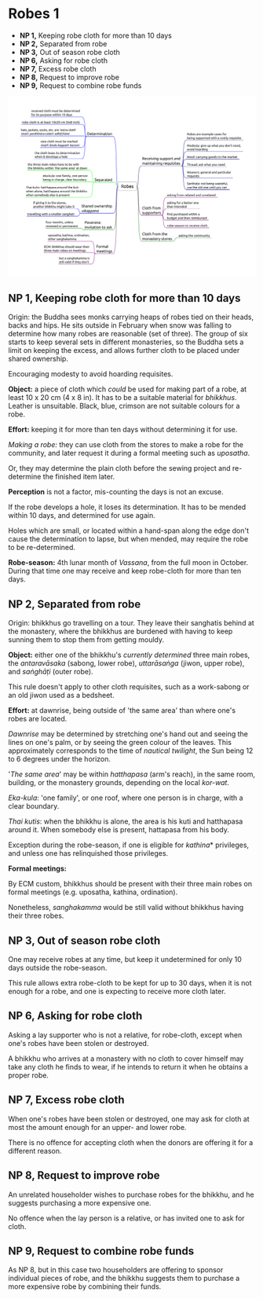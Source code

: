 # Robes 1

-   **NP 1,** Keeping robe cloth for more than 10 days
-   **NP 2,** Separated from robe
-   **NP 3,** Out of season robe cloth
-   **NP 6,** Asking for robe cloth
-   **NP 7,** Excess robe cloth
-   **NP 8,** Request to improve robe
-   **NP 9,** Request to combine robe funds

![Robes](./includes/mindmaps/robes.png)

<!-- latex
\vspace*{-2\baselineskip}
-->

## NP 1, Keeping robe cloth for more than 10 days

<!-- latex
\enlargethispage{2\baselineskip}
-->

Origin: the Buddha sees monks carrying heaps of robes tied on their heads, backs
and hips. He sits outside in February when snow was falling to determine how
many robes are reasonable (set of three). The group of six starts to keep
several sets in different monasteries, so the Buddha sets a limit on keeping the
excess, and allows further cloth to be placed under shared ownership.

Encouraging modesty to avoid hoarding requisites.

**Object:** a piece of cloth which *could* be used for making part of a robe, at
least 10 x 20 cm (4 x 8 in). It has to be a suitable material for *bhikkhus*.
Leather is unsuitable. Black, blue, crimson are not suitable colours for a robe.

**Effort:** keeping it for more than ten days without determining it for
use.

*Making a robe:* they can use cloth from the stores to make a robe for the
community, and later request it during a formal meeting such as *uposatha*.

Or, they may determine the plain cloth before the sewing project and
re-determine the finished item later.

**Perception** is not a factor, mis-counting the days is not an excuse.

If the robe develops a hole, it loses its determination. It has to be
mended within 10 days, and determined for use again.

Holes which are small, or located within a hand-span along the edge
don't cause the determination to lapse, but when mended, may require the
robe to be re-determined.

**Robe-season:** 4th lunar month of *Vassana*, from the full moon in
October. During that time one may receive and keep robe-cloth for more
than ten days.

## NP 2, Separated from robe

Origin: bhikkhus go travelling on a tour. They leave their sanghatis behind at
the monastery, where the bhikkhus are burdened with having to keep sunning them
to stop them from getting mouldy.

**Object:** either one of the bhikkhu's *currently determined* three
main robes, the *antaravāsaka* (sabong, lower robe), *uttarāsaṅga*
(jiwon, upper robe), and *saṅghāṭi* (outer robe).

This rule doesn't apply to other cloth requisites, such as a work-sabong
or an old jiwon used as a bedsheet.

**Effort:** at dawnrise, being outside of 'the same area' than where one's robes
are located.

*Dawnrise* may be determined by stretching one's hand out and seeing the lines
on one's palm, or by seeing the green colour of the leaves. This approximately
corresponds to the time of *nautical twilight*, the Sun being 12 to 6 degrees
under the horizon.

'*The same area*' may be within *hatthapasa* (arm's reach), in the same
room, building, or the monastery grounds, depending on the local
*kor-wat*.

*Eka-kula*: 'one family', or one roof, where one person is in charge, with a
clear boundary.

*Thai kutis*: when the bhikkhu is alone, the area is his kuti and hatthapasa
around it. When somebody else is present, hattapasa from his body.

Exception during the robe-season, if one is eligible for *kathina**
privileges, and unless one has relinquished those privileges.

**Formal meetings:**

By ECM custom, bhikkhus should be present with their three main robes on formal
meetings (e.g. uposatha, kathina, ordination).

Nonetheless, *sanghakamma* would be still valid without bhikkhus having their
three robes.

<!-- latex
\clearpage
-->

## NP 3, Out of season robe cloth

One may receive robes at any time, but keep it undetermined for only 10 days
outside the robe-season.

This rule allows extra robe-cloth to be kept for up to 30 days, when it is not
enough for a robe, and one is expecting to receive more cloth later.

## NP 6, Asking for robe cloth

Asking a lay supporter who is not a relative, for robe-cloth, except
when one's robes have been stolen or destroyed.

A bhikkhu who arrives at a monastery with no cloth to cover himself may
take any cloth he finds to wear, if he intends to return it when he
obtains a proper robe.

## NP 7, Excess robe cloth

When one's robes have been stolen or destroyed, one may ask for cloth at
most the amount enough for an upper- and lower robe.

There is no offence for accepting cloth when the donors are offering it
for a different reason.

## NP 8, Request to improve robe

<!-- latex
\enlargethispage{2\baselineskip}
-->

An unrelated householder wishes to purchase robes for the bhikkhu, and
he suggests purchasing a more expensive one.

No offence when the lay person is a relative, or has invited one to ask
for cloth.

## NP 9, Request to combine robe funds

As NP 8, but in this case two householders are offering to sponsor
individual pieces of robe, and the bhikkhu suggests them to purchase a
more expensive robe by combining their funds.
